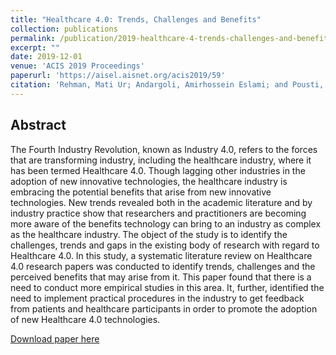```yaml
---
title: "Healthcare 4.0: Trends, Challenges and Benefits"
collection: publications
permalink: /publication/2019-healthcare-4-trends-challenges-and-benefits
excerpt: ""
date: 2019-12-01
venue: 'ACIS 2019 Proceedings'
paperurl: 'https://aisel.aisnet.org/acis2019/59'
citation: 'Rehman, Mati Ur; Andargoli, Amirhossein Eslami; and Pousti, Hamid, "Healthcare 4.0: Trends, Challenges and Benefits" (2019). ACIS 2019 Proceedings. 59.'
---
```

## Abstract
The Fourth Industry Revolution, known as Industry 4.0, refers to the forces that are transforming industry, including the healthcare industry, where it has been termed Healthcare 4.0. Though lagging other industries in the adoption of new innovative technologies, the healthcare industry is embracing the potential benefits that arise from new innovative technologies. New trends revealed both in the academic literature and by industry practice show that researchers and practitioners are becoming more aware of the benefits technology can bring to an industry as complex as the healthcare industry. The object of the study is to identify the challenges, trends and gaps in the existing body of research with regard to Healthcare 4.0. In this study, a systematic literature review on Healthcare 4.0 research papers was conducted to identify trends, challenges and the perceived benefits that may arise from it. This paper found that there is a need to conduct more empirical studies in this area. It, further, identified the need to implement practical procedures in the industry to get feedback from patients and healthcare participants in order to promote the adoption of new Healthcare 4.0 technologies.

[Download paper here](https://aisel.aisnet.org/acis2019/59)
